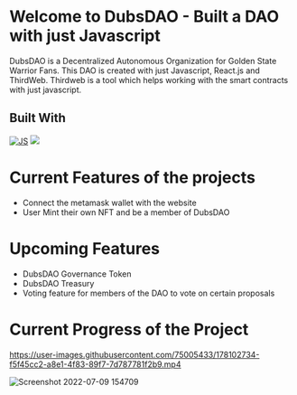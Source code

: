 # Welcome to DubsDAO - Built a DAO with just Javascript
DubsDAO is a Decentralized Autonomous Organization for Golden State Warrior Fans. This DAO is created with just Javascript, React.js and ThirdWeb. Thirdweb is a tool which helps working with the smart contracts with just javascript.

## Built With
[![JS](https://img.shields.io/badge/javascript%20-%23323330.svg?&style=for-the-badge&logo=javascript&logoColor=%23F7DF1E)](https://github.com/Vedant-Jayesh-Oza/DubsDAO/search?l=javascript) <img src="https://img.shields.io/badge/React-20232A?style=for-the-badge&logo=react&logoColor=61DAFB"> 

# Current Features of the projects 
- Connect the metamask wallet with the website 
- User Mint their own NFT and be a member of DubsDAO

# Upcoming Features 
- DubsDAO Governance Token 
- DubsDAO Treasury 
- Voting feature for members of the DAO to vote on certain proposals

# Current Progress of the Project


https://user-images.githubusercontent.com/75005433/178102734-f5f45cc2-a8e1-4f83-89f7-7d787781f2b9.mp4




![Screenshot 2022-07-09 154709](https://user-images.githubusercontent.com/75005433/178102739-3018ce2a-566f-4651-bec6-5510c79402f4.png)

